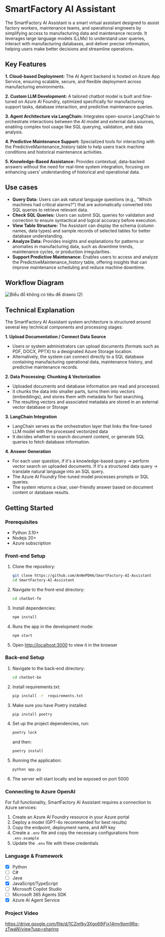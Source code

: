 # SmartFactory AI Assistant
The SmartFactory AI Assistant is a smart virtual assistant designed to assist factory workers, maintenance teams, and operational engineers by simplifying access to manufacturing data and maintenance records.
It leverages large language models (LLMs) to understand user queries, interact with manufacturing databases, and deliver precise information, helping users make better decisions and streamline operations.

## Key Features
**1. Cloud-based Deployment:** The AI Agent backend is hosted on Azure App Service, ensuring scalable, secure, and flexible deployment across manufacturing environments.

**2. Custom LLM Development:** A tailored chatbot model is built and fine-tuned on Azure AI Foundry, optimized specifically for manufacturing support tasks, database interaction, and predictive maintenance queries.

**3. Agent Architecture via LangChain:** Integrates open-source LangChain to orchestrate interactions between the AI model and external data sources, enabling complex tool usage like SQL querying, validation, and data analysis.

**4. Predictive Maintenance Support:** Specialized tools for interacting with the PredictiveMaintenance_history table to help users track machine conditions and historical maintenance activities.

**5. Knowledge-Based Assistance:** Provides contextual, data-backed answers without the need for real-time system integration, focusing on enhancing users’ understanding of historical and operational data.

## Use cases

- **Query Data:** Users can ask natural language questions (e.g., "Which machines had critical alarms?") that are automatically converted into SQL queries to retrieve relevant data.
- **Check SQL Queries:** Users can submit SQL queries for validation and correction to ensure syntactical and logical accuracy before execution.
- **View Table Structure:** The Assistant can display the schema (column names, data types) and sample records of selected tables for better database understanding.
- **Analyze Data:** Provides insights and explanations for patterns or anomalies in manufacturing data, such as downtime trends, maintenance cycles, or production irregularities.
- **Support Predictive Maintenance:** Enables users to access and analyze the PredictiveMaintenance_history table, offering insights that can improve maintenance scheduling and reduce machine downtime.

## Workflow Diagram
![Biểu đồ không có tiêu đề drawio (2)](https://github.com/user-attachments/assets/e9f4630e-e71a-429b-aa96-1a350661b1fc)

## Technical Explanation
The SmartFactory AI Assistant system architecture is structured around several key technical components and processing stages:

**1. Upload Documentation / Connect Data Source**
- Users or system administrators can upload documents (formats such as PDF, DOCX, PPTX) to a designated Azure Storage location.
- Alternatively, the system can connect directly to a SQL database containing manufacturing operational data, maintenance history, and predictive maintenance records.

**2. Data Processing: Chunking & Vectorization**
- Uploaded documents and database information are read and processed.
- It chunks the data into smaller parts, turns them into vectors (embeddings), and stores them with metadata for fast searching.
- The resulting vectors and associated metadata are stored in an external vector database or Storage

**3. LangChain Integration**
- LangChain serves as the orchestration layer that links the fine-tuned LLM model with the processed vectorized data
- It decides whether to search document content, or generate SQL queries to fetch database information.

**4. Answer Generation**
- For each user question, if it's a knowledge-based query -> perform vector search on uploaded documents. If it's a structured data query → translate natural language into an SQL query.
- The Azure AI Foundry fine-tuned model processes prompts or SQL queries.
- The system returns a clear, user-friendly answer based on document content or database results.

## Getting Started
### Prerequisites
- Python 3.10+
- Nodejs 20+
- Azure subscription
  
### Front-end Setup
1. Clone the repository:
   ```bash
   git clone https://github.com/AnNePDHA/SmartFactory-AI-Assistant
   cd SmartFactory-AI-Assistant
   ```
2. Navigate to the front-end directory:
   ```bash
   cd chatbot-fe
   ```
3. Install dependencies:
   ```bash
   npm install
   ```
4. Runs the app in the development mode:
   ```bash
   npm start
   ```
5. Open [http://localhost:3000](http://localhost:3000) to view it in the browser

### Back-end Setup
1. Navigate to the back-end directory:
   ```bash
   cd chatbot-be
   ```
2. Install requirements.txt:
   ```bash
   pip install -r  requirements.txt
   ```
3. Make sure you have Poetry installed:
   ```bash
   pip install poetry
   ```
4. Set up the project dependencies, run:
   ```bash
   poetry lock
   ```
   and then:
   ```bash
   poetry install
   ```
5. Running the application:
   ```bash
   python app.py
   ```
6. The server will start locally and be exposed on port 5000

### Connecting to Azure OpenAI
For full functionality, SmartFactory AI Assistant requires a connection to Azure  services:

1. Create an Azure AI Foundry resource in your Azure portal
2. Deploy a model (GPT-4o recommended for best results)
3. Copy the endpoint, deployment name, and API key
4. Create a `.env` file and copy the necessary configurations from `.env.example`
5. Update the `.env` file with these credentials

### Language & Framework

- [x] Python
- [ ] C#
- [ ] Java
- [x] JavaScript/TypeScript
- [ ] Microsoft Copilot Studio
- [ ] Microsoft 365 Agents SDK
- [x] Azure AI Agent Service

### Project Video

https://drive.google.com/file/d/1CZmfky3Xgo69jFjx14my9qm9Rq-zTwaW/view?usp=sharing
